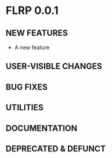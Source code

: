 # FLRP 0.0.1

## NEW FEATURES
- A new feature

## USER-VISIBLE CHANGES

## BUG FIXES

## UTILITIES

## DOCUMENTATION

## DEPRECATED & DEFUNCT
